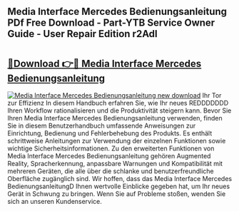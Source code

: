 ## Media Interface Mercedes Bedienungsanleitung PDf Free Download - Part-YTB Service Owner Guide - User Repair Edition r2AdI

# <h2><a href="http://df222n.blite.top/?on=Media+Interface+Mercedes+Bedienungsanleitung">🔗Download 👉🔴 Media Interface Mercedes Bedienungsanleitung</a></h2>

[![Media Interface Mercedes Bedienungsanleitung new download](https://i.imgur.com/lujVjoI.png)](http://df222n.blite.top/?on=Media+Interface+Mercedes+Bedienungsanleitung)
Ihr Tor zur Effizienz In diesem Handbuch erfahren Sie, wie Ihr neues REDDDDDDD Ihren Workflow rationalisieren und die Produktivität steigern kann. Bevor Sie Ihren Media Interface Mercedes Bedienungsanleitung verwenden, finden Sie in diesem Benutzerhandbuch umfassende Anweisungen zur Einrichtung, Bedienung und Fehlerbehebung des Produkts. Es enthält schrittweise Anleitungen zur Verwendung der einzelnen Funktionen sowie wichtige Sicherheitsinformationen. Zu den erweiterten Funktionen von Media Interface Mercedes Bedienungsanleitung gehören Augmented Reality, Spracherkennung, anpassbare Warnungen und Kompatibilität mit mehreren Geräten, die alle über die schlanke und benutzerfreundliche Oberfläche zugänglich sind. Wir hoffen, dass das Media Interface Mercedes BedienungsanleitungD Ihnen wertvolle Einblicke gegeben hat, um Ihr neues Gerät in Schwung zu bringen. Wenn Sie auf Probleme stoßen, wenden Sie sich an unseren Kundenservice.
